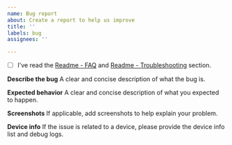 ```yaml
---
name: Bug report
about: Create a report to help us improve
title: ''
labels: bug
assignees: ''

---
```


- [ ] I've read the [Readme - FAQ](https://github.com/0x5e/homebridge-tuya-platform#faq) and [Readme - Troubleshooting](https://github.com/0x5e/homebridge-tuya-platform#troubleshooting) section.

**Describe the bug**
A clear and concise description of what the bug is.

**Expected behavior**
A clear and concise description of what you expected to happen.

**Screenshots**
If applicable, add screenshots to help explain your problem.

**Device info**
If the issue is related to a device, please provide the device info list and debug logs.
